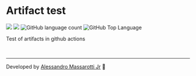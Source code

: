 # Artifact test

<p>
  <img src="https://img.shields.io/badge/made%20by-Alessandro%20Massarotti%20Jr-109999?style=flat-square">
  <img src="https://img.shields.io/badge/Node.js-22.6.0-109999?style=flat-square">
  <img alt="GitHub language count" src="https://img.shields.io/github/languages/count/alessandro-massarotti-Jr/artifact-test?color=109999&style=flat-square">
  <img alt="GitHub Top Language" src="https://img.shields.io/github/languages/top/alessandro-massarotti-Jr/artifact-test?color=109999&style=flat-square">
</p>

Test of artifacts in github actions

<br>

---

Developed by [Alessandro Massarotti Jr](https://github.com/alessandro-massarotti-jr) 🤖
